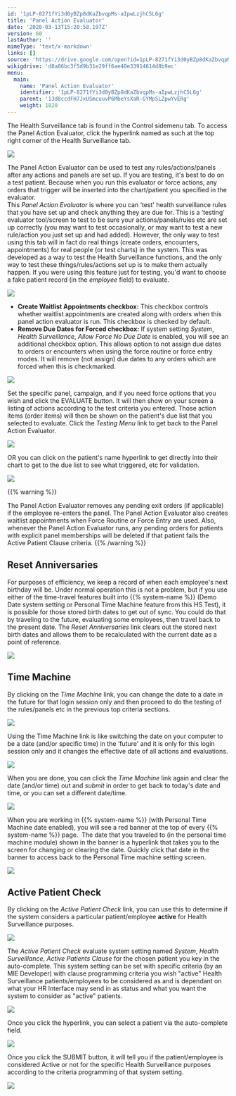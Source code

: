 ```yaml
---
id: '1pLP-8271fYi3d0yBZp8dKaZbvqpMs-aIpwLzjhC5L6g'
title: 'Panel Action Evaluator'
date: '2020-03-13T15:20:58.197Z'
version: 60
lastAuthor: ''
mimeType: 'text/x-markdown'
links: []
source: 'https://drive.google.com/open?id=1pLP-8271fYi3d0yBZp8dKaZbvqpMs-aIpwLzjhC5L6g'
wikigdrive: 'd8a86bc3f5d9b31e29ff6ae40e33914614d8b9ec'
menu:
  main:
    name: 'Panel Action Evaluator'
    identifier: '1pLP-8271fYi3d0yBZp8dKaZbvqpMs-aIpwLzjhC5L6g'
    parent: '13d8ccdFH7JxUSmcuuvP6MbeYsXaR-GYMpSLZpwYvERg'
    weight: 1820
---
```

The Health Surveillance tab is found in the Control sidemenu tab. To access the Panel Action Evaluator, click the hyperlink named as such at the top right corner of the Health Surveillance tab.
  
![](../panel-action-evaluator.assets/a89c14d122435040cec883cef1ad4768.png)  

The Panel Action Evaluator can be used to test any rules/actions/panels after any actions and panels are set up. If you are testing, it's best to do on a test patient. Because when you run this evaluator or force actions, any orders that trigger will be inserted into the chart/patient you specified in the evaluator.  
This *Panel Action Evaluator* is where you can ‘test' health surveillance rules that you have set up and check anything they are due for. This is a ‘testing' evaluator tool/screen to test to be sure your actions/panels/rules etc are set up correctly (you may want to test occasionally, or may want to test a new rule/action you just set up and had added). However, the only way to test using this tab will in fact do real things (create orders, encounters, appointments) for real people (or test charts) in the system. This was developed as a way to test the Health Surveillance functions, and the only way to test these things/rules/actions set up is to make them actually happen. If you were using this feature just for testing, you'd want to choose a fake patient record (in the *employee* field) to evaluate.
  
![](../panel-action-evaluator.assets/fdd47802fd456e3810887d2918c611be.png)  

* <strong>Create Waitlist Appointments checkbox:</strong> This checkbox controls whether waitlist appointments are created along with orders when this panel action evaluator is run. This checkbox is checked by default.
* <strong>Remove Due Dates for Forced checkbox:</strong> If system setting <em>System</em>, <em>Health Surveillance</em>, <em>Allow Force No Due Date</em> is enabled, you will see an additional checkbox option. This allows option to not assign due dates to orders or encounters when using the force routine or force entry modes. It will remove (not assign) due dates to any orders which are forced when this is checkmarked.
  
![](../panel-action-evaluator.assets/3df60e2578adafb6dca8df7e8e133f22.png)  

Set the specific panel, campaign, and if you need force options that you wish and click the EVALUATE button. It will then show on your screen a listing of actions according to the test criteria you entered. Those action items (order items) will then be shown on the patient's due list that you selected to evaluate. Click the *Testing Menu* link to get back to the Panel Action Evaluator.
  
![](../panel-action-evaluator.assets/76c52c7d8ae7e29631ee78ce36d5bad5.png)  

OR you can click on the patient's name hyperlink to get directly into their chart to get to the due list to see what triggered, etc for validation.
  
![](../panel-action-evaluator.assets/eb5fa4c138fda69ca4d78ec6a2da96be.png)  

{{% warning %}}

The Panel Action Evaluator removes any pending exit orders (if applicable) if the employee re-enters the panel. The Panel Action Evaluator also creates waitlist appointments when Force Routine or Force Entry are used. Also, whenever the Panel Action Evaluator runs, any pending orders for patients with explicit panel memberships will be deleted if that patient fails the Active Patient Clause criteria.
{{% /warning %}}
  
## Reset Anniversaries  

For purposes of efficiency, we keep a record of when each employee's next birthday will be. Under normal operation this is not a problem, but if you use either of the time-travel features built into {{% system-name %}} (Demo Date system setting or Personal Time Machine feature from this HS Test), it is possible for those stored birth dates to get out of sync. You could do that by traveling to the future, evaluating some employees, then travel back to the present date. The *Reset Anniversaries* link clears out the stored next birth dates and allows them to be recalculated with the current date as a point of reference.
  
![](../panel-action-evaluator.assets/1f59f75dcebb03da9931352433ebda59.png)  

  
## Time Machine  

By clicking on the *Time Machine* link, you can change the date to a date in the future for that login session only and then proceed to do the testing of the rules/panels etc in the previous top criteria sections.
  
![](../panel-action-evaluator.assets/0e100bd1600638f81f530df1587f109b.png)  

Using the Time Machine link is like switching the date on your computer to be a date (and/or specific time) in the ‘future' and it is only for this login session only and it changes the effective date of all actions and evaluations.
  
![](../panel-action-evaluator.assets/e52fdec7cbf61904be8eeb7215f38e2e.png)  

When you are done, you can click the *Time Machine* link again and clear the date (and/or time) out and *submit* in order to get back to today's date and time, or you can set a different date/time.
  
![](../panel-action-evaluator.assets/939112817912fcc61062ddb0e0a4ebec.png)  

When you are working in {{% system-name %}} (with Personal Time Machine date enabled), you will see a red banner at the top of every {{% system-name %}} page.  The date that you traveled to (in the personal time machine module) shown in the banner is a hyperlink that takes you to the screen for changing or clearing the date. Quickly click that date in the banner to access back to the Personal Time machine setting screen.
  
![](../panel-action-evaluator.assets/70fb316c9bdb41cf2f9714b714376eb3.png)  

  
## Active Patient Check  

By clicking on the *Active Patient Check* link, you can use this to determine if the system considers a particular patient/employee **active** for Health Surveillance purposes.
  
![](../panel-action-evaluator.assets/41ad69a71c76e325147b9a9cd9be0dcb.png)  

The *Active Patient Check* evaluate system setting named *System*, *Health Surveillance*, *Active Patients Clause* for the chosen patient you key in the auto-complete. This system setting can be set with specific criteria (by an MIE Developer) with clause programming criteria you wish "active" Health Surveillance patients/employees to be considered as and is dependant on what your HR Interface may send in as status and what you want the system to consider as "active" patients.
  
![](../panel-action-evaluator.assets/2a1d8f96ab464d50ce7b190205264a4e.png)  

Once you click the hyperlink, you can select a patient via the auto-complete field.
  
![](../panel-action-evaluator.assets/7f182911de0e5871b9d70f0ffc601c3d.png)  

Once you click the SUBMIT button, it will tell you if the patient/employee is considered Active or not for the specific Health Surveillance purposes according to the criteria programming of that system setting.
  
![](../panel-action-evaluator.assets/0af9d9de474916a79da2a26b084a2aa0.png)  

